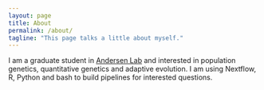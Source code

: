 ```yaml
---
layout: page
title: About
permalink: /about/
tagline: "This page talks a little about myself."
---
```


I am a graduate student in [Andersen Lab](http://andersenlab.org) and interested in population genetics, quantitative genetics and adaptive evolution. I am  using Nextflow, R, Python and bash to build pipelines for interested questions. 
